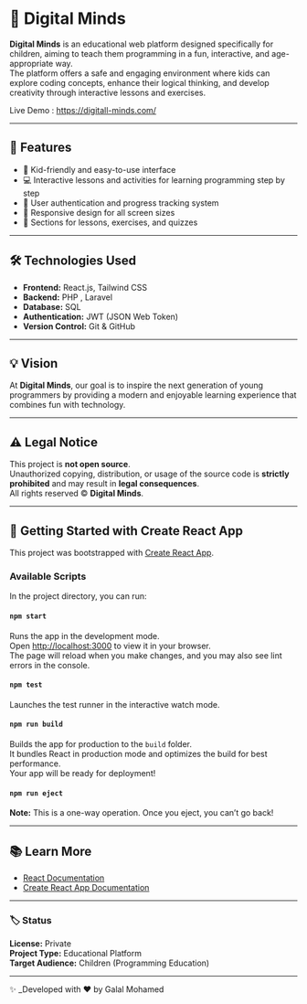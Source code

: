 # 🧠 Digital Minds

**Digital Minds** is an educational web platform designed specifically for children, aiming to teach them programming in a fun, interactive, and age-appropriate way.  
The platform offers a safe and engaging environment where kids can explore coding concepts, enhance their logical thinking, and develop creativity through interactive lessons and exercises.

Live Demo : https://digitall-minds.com/

---

## 🚀 Features
- 🧩 Kid-friendly and easy-to-use interface  
- 💻 Interactive lessons and activities for learning programming step by step  
- 🔐 User authentication and progress tracking system  
- 📱 Responsive design for all screen sizes  
- 🧠 Sections for lessons, exercises, and quizzes  

---

## 🛠️ Technologies Used
- **Frontend:** React.js, Tailwind CSS  
- **Backend:** PHP , Laravel 
- **Database:** SQL  
- **Authentication:** JWT (JSON Web Token)  
- **Version Control:** Git & GitHub  

---

## 💡 Vision
At **Digital Minds**, our goal is to inspire the next generation of young programmers by providing a modern and enjoyable learning experience that combines fun with technology.

---

## ⚠️ Legal Notice
This project is **not open source**.  
Unauthorized copying, distribution, or usage of the source code is **strictly prohibited** and may result in **legal consequences**.  
All rights reserved © **Digital Minds**.

---

## 🧩 Getting Started with Create React App

This project was bootstrapped with [Create React App](https://github.com/facebook/create-react-app).

### Available Scripts

In the project directory, you can run:

#### `npm start`
Runs the app in the development mode.  
Open [http://localhost:3000](http://localhost:3000) to view it in your browser.  
The page will reload when you make changes, and you may also see lint errors in the console.

#### `npm test`
Launches the test runner in the interactive watch mode.

#### `npm run build`
Builds the app for production to the `build` folder.  
It bundles React in production mode and optimizes the build for best performance.  
Your app will be ready for deployment!

#### `npm run eject`
**Note:** This is a one-way operation. Once you eject, you can’t go back!  

---

## 📚 Learn More
- [React Documentation](https://reactjs.org/)  
- [Create React App Documentation](https://facebook.github.io/create-react-app/docs/getting-started)

---

### 🏷️ Status
**License:** Private  
**Project Type:** Educational Platform  
**Target Audience:** Children (Programming Education)

---

✨ _Developed with ❤️ by Galal Mohamed
